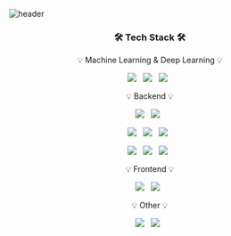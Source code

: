 ![header](https://capsule-render.vercel.app/api?type=waving&color=gradient&height=300&section=header&text=Ryun&fontSize=90&customColorList=19)

<h3 align="center">🛠 Tech Stack 🛠</h3>
<p align="center">💡 Machine Learning & Deep Learning 💡</p>
<p align="center"> 
<img src="https://img.shields.io/badge/Python-3766AB?style=flat-square&logo=Python&logoColor=white"/></a> &nbsp
<img src="https://img.shields.io/badge/PyTorch-EE4C2C?style=flat-square&logo=Pytorch&logoColor=white"/></a> &nbsp
<img src="https://img.shields.io/badge/PyTorch Lightning-792EE5?style=flat-square&logo=Pytorch Lightning&logoColor=white"/></a> &nbsp
</p>
<p align="center">💡 Backend 💡</p>
<p align="center">
<img src="https://img.shields.io/badge/JavaScript-F7DF1E?style=flat-square&logo=JavaScript&logoColor=white"/></a> &nbsp 
<img src="https://img.shields.io/badge/TypeScript-3178C6?style=flat-square&logo=TypeScript&logoColor=white"/></a> &nbsp
</p>
<p align="center">
<img src="https://img.shields.io/badge/Node.js-339933?style=flat-square&logo=Node.js&logoColor=white"/></a> &nbsp
<img src="https://img.shields.io/badge/NestJS-E0234E?style=flat-square&logo=NestJS&logoColor=white"/></a> &nbsp
<img src="https://img.shields.io/badge/FastAPI-009688?style=flat-square&logo=FastAPI&logoColor=white"/></a> &nbsp
</p>
<p align="center">
<img src="https://img.shields.io/badge/PostgreSQL-4169E1?style=flat-square&logo=PostgreSQL&logoColor=white"/></a> &nbsp
<img src="https://img.shields.io/badge/MySQL-4479A1?style=flat-square&logo=MySQL&logoColor=white"/></a> &nbsp 
<img src="https://img.shields.io/badge/MongoDB-47A248?style=flat-square&logo=MongoDB&logoColor=white"/></a> &nbsp 
</p>
<p align="center">💡 Frontend 💡</p>
<p align="center">
<img src="https://img.shields.io/badge/React-F7DF1E?style=flat-square&logo=React&logoColor=white"/></a> &nbsp 
<img src="https://img.shields.io/badge/NestJS-3178C6?style=flat-square&logo=NestJS&logoColor=white"/></a> &nbsp
</p>
<p align="center">💡 Other 💡</p>
<p align="center">
<img src="https://img.shields.io/badge/C-A8B9CC?style=flat-square&logo=C%2B%2B&logoColor=white"/></a> &nbsp
<img src="https://img.shields.io/badge/C++-00599C?style=flat-square&logo=C%2B%2B&logoColor=white"/></a> &nbsp
</p>
